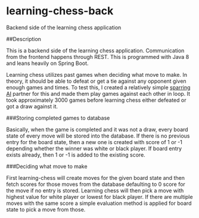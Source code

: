 # learning-chess-back
Backend side of the learning chess application

##Description

This is a backend side of the learning chess application. Communication from the frontend happens through REST.
This is programmed with Java 8 and leans heavily on Spring Boot.

Learning chess utilizes past games when deciding what move to make. In theory, it should be able to defeat or get a tie against any
opponent given enough games and times. To test this, I created a relatively simple 
[sparring AI](https://github.com/Humakt83/sparring-chess) partner for this and made them play games against each other in loop. 
It took approximately 3000 games before learning chess either defeated or got a draw against it.

###Storing completed games to database

Basically, when the game is completed and it was not a draw, every board state of every move will be stored into the database. 
If there is no previous entry for the board state, then a new one is created with score of 1 or -1 depending whether the winner
was white or black player. If board entry exists already, then 1 or -1 is added to the existing score.

###Deciding what move to make

First learning-chess will create moves for the given board state and then fetch scores for those moves from the database defaulting
to 0 score for the move if no entry is stored. Learning chess will then pick a move with highest value for white player or lowest
for black player. If there are multiple moves with the same score a simple evaluation method is applied for board state to pick a 
move from those.
